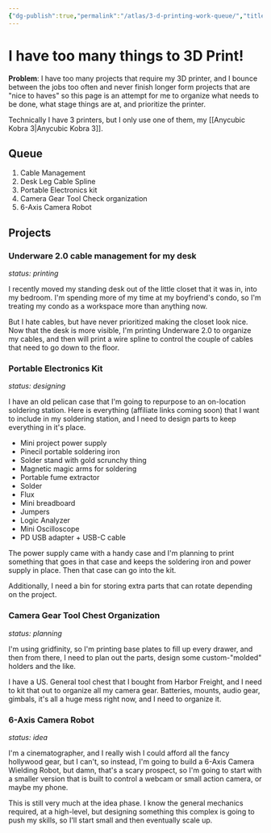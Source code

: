 ```yaml
---
{"dg-publish":true,"permalink":"/atlas/3-d-printing-work-queue/","title":"I have too many things to 3D Print!","tags":["3dprint"],"updated":"2025-06-07T11:15:28.851-07:00"}
---
```


# I have too many things to 3D Print!

**Problem**: I have too many projects that require my 3D printer, and I bounce between the jobs too often and never finish longer form projects that are "nice to haves" so this page is an attempt for me to organize what needs to be done, what stage things are at, and prioritize the printer.

Technically I have 3 printers, but I only use one of them, my [[Anycubic Kobra 3\|Anycubic Kobra 3]].

## Queue

1. Cable Management
2. Desk Leg Cable Spline
3. Portable Electronics kit
4. Camera Gear Tool Check organization
5. 6-Axis Camera Robot

## Projects

### Underware 2.0 cable management for my desk
_status: printing_

I recently moved my standing desk out of the little closet that it was in, into my bedroom. I'm spending more of my time at my boyfriend's condo, so I'm treating my condo as a workspace more than anything now.

But I hate cables, but have never prioritized making the closet look nice. Now that the desk is more visible, I'm printing Underware 2.0 to organize my cables, and then will print a wire spline to control the couple of cables that need to go down to the floor.

### Portable Electronics Kit
_status: designing_

I have an old pelican case that I'm going to repurpose to an on-location soldering station. Here is everything (affiliate links coming soon) that I want to include in my soldering station, and I need to design parts to keep everything in it's place.

- Mini project power supply
- Pinecil portable soldering iron
- Solder stand with gold scrunchy thing
- Magnetic magic arms for soldering
- Portable fume extractor
- Solder
- Flux
- Mini breadboard
- Jumpers
- Logic Analyzer
- Mini Oscilloscope 
- PD USB adapter + USB-C cable

The power supply came with a handy case and I'm planning to print something that goes in that case and keeps the soldering iron and power supply in place. Then that case can go into the kit.

Additionally, I need a bin for storing extra parts that can rotate depending on the project.

### Camera Gear Tool Chest Organization
_status: planning_

I'm using gridfinity, so I'm printing base plates to fill up every drawer, and then from there, I need to plan out the parts, design some custom-"molded" holders and the like.

I have a US. General tool chest that I bought from Harbor Freight, and I need to kit that out to organize all my camera gear. Batteries, mounts, audio gear, gimbals, it's all a huge mess right now, and I need to organize it.

### 6-Axis Camera Robot
_status: idea_

I'm a cinematographer, and I really wish I could afford all the fancy hollywood gear, but I can't, so instead, I'm going to build a 6-Axis Camera Wielding Robot, but damn, that's a scary prospect, so I'm going to start with a smaller version that is built to control a webcam or small action camera, or maybe my phone.

This is still very much at the idea phase. I know the general mechanics required, at a high-level, but designing something this complex is going to push my skills, so I'll start small and then eventually scale up.